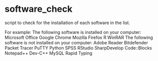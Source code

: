 # software_check
 script to check for the installation of each software in the list.
 
 For example:
The following software is installed on your computer:
Microsoft Office
Google Chrome
Mozilla Firefox
R
WinRAR
The following software is not installed on your computer:
Adobe Reader
Bitdefender
Packet Tracer
PuTTY
Python
SPSS
RStudio
SharpDevelop
Code::Blocks
Notepad++
Dev-C++
MySQL
Rapid Typing
